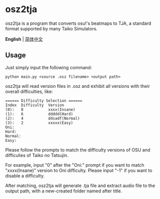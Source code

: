 osz2tja
=======

osz2tja is a program that converts osu!'s beatmaps to TJA, a standard format supported by many Taiko Simulators.

**English** | [简体中文](README.zh-cn.md)

## Usage

Just simply input the following command:
```
python main.py <source .osz filename> <output path>
```

osz2tja will read version files in .osz and exhibit all versions with their overall difficulties, like:
```
====== Difficulty Selection ======
Index  Difficulty  Version
(0):   8           xxxx(Insane)
(1):   6           ddddd(Hard)
(2):   4           ddsadf(Normal)
(3):   2           xxxxx(Easy)
Oni:
Hard:
Normal:
Easy:
```

Please follow the prompts to match the difficulty versions of OSU and difficulies of Taiko no Tatsujin.

For example, input "0" after the "Oni:" prompt if you want to match "xxxx(Insane)" version to Oni difficulty.
Please input "-1" if you want to disable a difficulty.

After matching, osz2tja will generate .tja file and extract audio file to the output path, with a new-created folder named after title.
